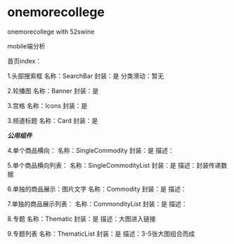 # onemorecollege
onemorecollege with 52swine

mobile端分析

首页index：

1.头部搜索框
         名称：SearchBar
         封装：是
分类滑动：暂无



2.轮播图
         名称：Banner
         封装：是

3.宫格
         名称：Icons
         封装：是

3.频道标题
         名称：Card
         封装：是






*******公用组件*******

4.单个商品横向：
         名称：SingleCommodity
         封装：是
         描述：

5.单个商品横向列表：
         名称：SingleCommodityList
         封装：是
         描述：封装传递数据




6.单独的商品展示：图片文字
         名称：Commodity
         封装：是
         描述：

7.单独的商品展示列表：
         名称：CommondityList
         封装：是
         描述：

8.专题
		 名称：Thematic
		 封装：是
		 描述：大图进入链接


9.专题列表
		 名称：ThematicList
		 封装：是
		 描述：3-5张大图组合而成



